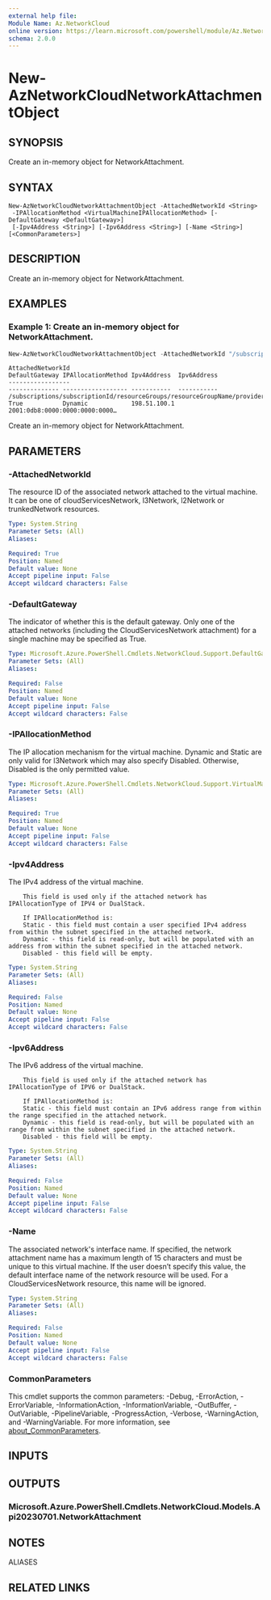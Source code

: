 ```yaml
---
external help file:
Module Name: Az.NetworkCloud
online version: https://learn.microsoft.com/powershell/module/Az.NetworkCloud/new-AzNetworkCloudNetworkAttachmentObject
schema: 2.0.0
---
```


# New-AzNetworkCloudNetworkAttachmentObject

## SYNOPSIS
Create an in-memory object for NetworkAttachment.

## SYNTAX

```
New-AzNetworkCloudNetworkAttachmentObject -AttachedNetworkId <String>
 -IPAllocationMethod <VirtualMachineIPAllocationMethod> [-DefaultGateway <DefaultGateway>]
 [-Ipv4Address <String>] [-Ipv6Address <String>] [-Name <String>] [<CommonParameters>]
```

## DESCRIPTION
Create an in-memory object for NetworkAttachment.

## EXAMPLES

### Example 1: Create an in-memory object for NetworkAttachment.
```powershell
New-AzNetworkCloudNetworkAttachmentObject -AttachedNetworkId "/subscriptions/subscriptionId/resourceGroups/resourceGroupName/providers/Microsoft.NetworkCloud/l3Networks/l3NetworkName" -IPAllocationMethod "Dynamic" -DefaultGateway "True" -Ipv4Address "198.51.100.1" -Ipv6Address "2001:0db8:0000:0000:0000:0000:0000:0001" -Name "netAttachName01"
```

```output
AttachedNetworkId                                                                                                        DefaultGateway IPAllocationMethod Ipv4Address  Ipv6Address
-----------------                                                                                                        -------------- ------------------ -----------  -----------                   
/subscriptions/subscriptionId/resourceGroups/resourceGroupName/providers/Microsoft.NetworkCloud/l3Networks/l3NetworkName True           Dynamic            198.51.100.1 2001:0db8:0000:0000:0000:0000…

```

Create an in-memory object for NetworkAttachment.

## PARAMETERS

### -AttachedNetworkId
The resource ID of the associated network attached to the virtual machine.
        It can be one of cloudServicesNetwork, l3Network, l2Network or trunkedNetwork resources.

```yaml
Type: System.String
Parameter Sets: (All)
Aliases:

Required: True
Position: Named
Default value: None
Accept pipeline input: False
Accept wildcard characters: False
```

### -DefaultGateway
The indicator of whether this is the default gateway.
        Only one of the attached networks (including the CloudServicesNetwork attachment) for a single machine may be specified as True.

```yaml
Type: Microsoft.Azure.PowerShell.Cmdlets.NetworkCloud.Support.DefaultGateway
Parameter Sets: (All)
Aliases:

Required: False
Position: Named
Default value: None
Accept pipeline input: False
Accept wildcard characters: False
```

### -IPAllocationMethod
The IP allocation mechanism for the virtual machine.
        Dynamic and Static are only valid for l3Network which may also specify Disabled.
        Otherwise, Disabled is the only permitted value.

```yaml
Type: Microsoft.Azure.PowerShell.Cmdlets.NetworkCloud.Support.VirtualMachineIPAllocationMethod
Parameter Sets: (All)
Aliases:

Required: True
Position: Named
Default value: None
Accept pipeline input: False
Accept wildcard characters: False
```

### -Ipv4Address
The IPv4 address of the virtual machine.

        This field is used only if the attached network has IPAllocationType of IPV4 or DualStack.

        If IPAllocationMethod is:
        Static - this field must contain a user specified IPv4 address from within the subnet specified in the attached network.
        Dynamic - this field is read-only, but will be populated with an address from within the subnet specified in the attached network.
        Disabled - this field will be empty.

```yaml
Type: System.String
Parameter Sets: (All)
Aliases:

Required: False
Position: Named
Default value: None
Accept pipeline input: False
Accept wildcard characters: False
```

### -Ipv6Address
The IPv6 address of the virtual machine.

        This field is used only if the attached network has IPAllocationType of IPV6 or DualStack.

        If IPAllocationMethod is:
        Static - this field must contain an IPv6 address range from within the range specified in the attached network.
        Dynamic - this field is read-only, but will be populated with an range from within the subnet specified in the attached network.
        Disabled - this field will be empty.

```yaml
Type: System.String
Parameter Sets: (All)
Aliases:

Required: False
Position: Named
Default value: None
Accept pipeline input: False
Accept wildcard characters: False
```

### -Name
The associated network's interface name.
        If specified, the network attachment name has a maximum length of 15 characters and must be unique to this virtual machine.
        If the user doesn’t specify this value, the default interface name of the network resource will be used.
        For a CloudServicesNetwork resource, this name will be ignored.

```yaml
Type: System.String
Parameter Sets: (All)
Aliases:

Required: False
Position: Named
Default value: None
Accept pipeline input: False
Accept wildcard characters: False
```

### CommonParameters
This cmdlet supports the common parameters: -Debug, -ErrorAction, -ErrorVariable, -InformationAction, -InformationVariable, -OutBuffer, -OutVariable, -PipelineVariable, -ProgressAction, -Verbose, -WarningAction, and -WarningVariable. For more information, see [about_CommonParameters](http://go.microsoft.com/fwlink/?LinkID=113216).

## INPUTS

## OUTPUTS

### Microsoft.Azure.PowerShell.Cmdlets.NetworkCloud.Models.Api20230701.NetworkAttachment

## NOTES

ALIASES

## RELATED LINKS
